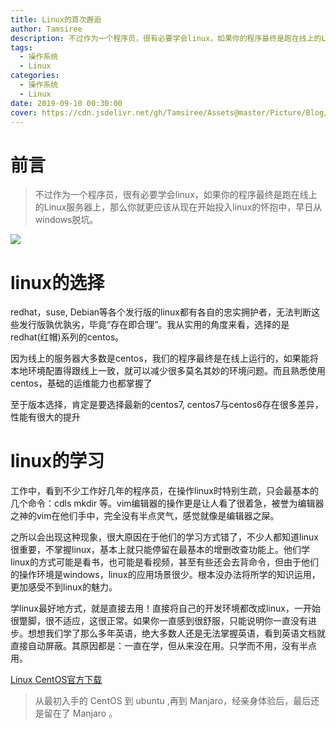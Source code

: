 ```yaml
---
title: Linux的首次邂逅
author: Tamsiree
description: 不过作为一个程序员，很有必要学会linux，如果你的程序最终是跑在线上的Linux服务器上，那么你就更应该从现在开始投入linux的怀抱中，早日从windows脱坑。
tags:
  - 操作系统
  - Linux
categories:
  - 操作系统
  - Linux
date: 2019-09-10 00:30:00
cover: https://cdn.jsdelivr.net/gh/Tamsiree/Assets@master/Picture/Blog/Cover/t01098667d865cc2e9f.jpg
---
```

# 前言
> 不过作为一个程序员，很有必要学会linux，如果你的程序最终是跑在线上的Linux服务器上，那么你就更应该从现在开始投入linux的怀抱中，早日从windows脱坑。

![](https://cdn.jsdelivr.net/gh/Tamsiree/Assets@master/Picture/9cb82d60eae9660328cb502bd5414415_r.jpg)

# linux的选择

  redhat，suse, Debian等各个发行版的linux都有各自的忠实拥护者，无法判断这些发行版孰优孰劣，毕竟“存在即合理”。我从实用的角度来看，选择的是redhat(红帽)系列的centos。
  
  因为线上的服务器大多数是centos，我们的程序最终是在线上运行的，如果能将本地环境配置得跟线上一致，就可以减少很多莫名其妙的环境问题。而且熟悉使用centos，基础的运维能力也都掌握了
  
至于版本选择，肯定是要选择最新的centos7, centos7与centos6存在很多差异，性能有很大的提升

# linux的学习
 
工作中，看到不少工作好几年的程序员，在操作linux时特别生疏，只会最基本的几个命令：cdls mkdir 等。vim编辑器的操作更是让人看了很着急，被誉为编辑器之神的vim在他们手中，完全没有半点灵气，感觉就像是编辑器之屎。

之所以会出现这种现象，很大原因在于他们的学习方式错了，不少人都知道linux很重要，不掌握linux，基本上就只能停留在最基本的增删改查功能上。他们学linux的方式可能是看书，也可能是看视频，甚至有些还会去背命令，但由于他们的操作环境是windows，linux的应用场景很少。根本没办法将所学的知识运用，更加感受不到linux的魅力。

学linux最好地方式，就是直接去用！直接将自己的开发环境都改成linux，一开始很蹩脚，很不适应，这很正常。如果你一直感到很舒服，只能说明你一直没有进步。想想我们学了那么多年英语，绝大多数人还是无法掌握英语，看到英语文档就直接自动屏蔽。其原因都是：一直在学，但从来没在用。只学而不用，没有半点用。

[Linux CentOS官方下载](https://www.centos.org/download/)

> 从最初入手的 CentOS 到 ubuntu ,再到 Manjaro，经亲身体验后，最后还是留在了 Manjaro 。